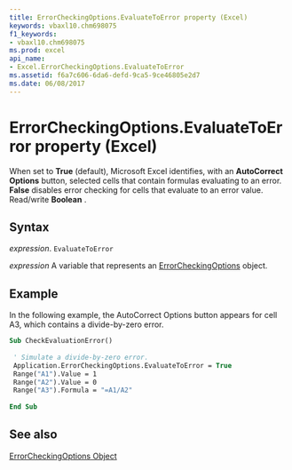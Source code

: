 ```yaml
---
title: ErrorCheckingOptions.EvaluateToError property (Excel)
keywords: vbaxl10.chm698075
f1_keywords:
- vbaxl10.chm698075
ms.prod: excel
api_name:
- Excel.ErrorCheckingOptions.EvaluateToError
ms.assetid: f6a7c606-6da6-defd-9ca5-9ce46805e2d7
ms.date: 06/08/2017
---
```



# ErrorCheckingOptions.EvaluateToError property (Excel)

When set to  **True** (default), Microsoft Excel identifies, with an **AutoCorrect Options** button, selected cells that contain formulas evaluating to an error. **False** disables error checking for cells that evaluate to an error value. Read/write **Boolean** .


## Syntax

 _expression_. `EvaluateToError`

 _expression_ A variable that represents an [ErrorCheckingOptions](Excel.ErrorCheckingOptions.md) object.


## Example

In the following example, the AutoCorrect Options button appears for cell A3, which contains a divide-by-zero error.


```vb
Sub CheckEvaluationError() 
 
 ' Simulate a divide-by-zero error. 
 Application.ErrorCheckingOptions.EvaluateToError = True 
 Range("A1").Value = 1 
 Range("A2").Value = 0 
 Range("A3").Formula = "=A1/A2" 
 
End Sub
```


## See also


[ErrorCheckingOptions Object](Excel.ErrorCheckingOptions.md)


